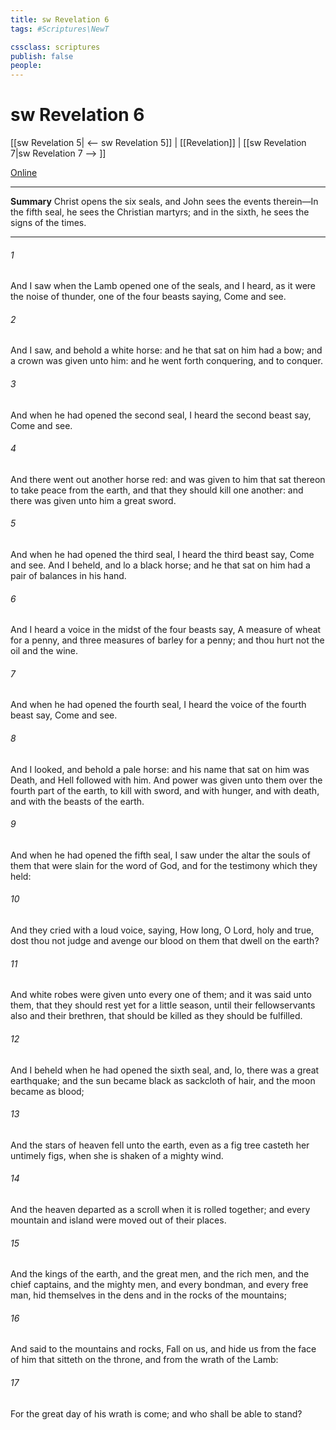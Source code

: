 ```yaml
---
title: sw Revelation 6
tags: #Scriptures\NewT

cssclass: scriptures
publish: false
people:
---
```


# sw Revelation 6
[[sw Revelation 5| <-- sw Revelation 5]] | [[Revelation]] | [[sw Revelation 7|sw Revelation 7 --> ]]

[Online](https://churchofjesuschrist.org/study/scriptures/nt/rev/6?lang=eng)

---
__Summary__
Christ opens the six seals, and John sees the events therein—In the fifth seal, he sees the Christian martyrs; and in the sixth, he sees the signs of the times.

---
###### 1 
And I saw when the Lamb opened one of the seals, and I heard, as it were the noise of thunder, one of the four beasts saying, Come and see.

###### 2 
And I saw, and behold a white horse: and he that sat on him had a bow; and a crown was given unto him: and he went forth conquering, and to conquer.

###### 3 
And when he had opened the second seal, I heard the second beast say, Come and see.

###### 4 
And there went out another horse  red: and  was given to him that sat thereon to take peace from the earth, and that they should kill one another: and there was given unto him a great sword.

###### 5 
And when he had opened the third seal, I heard the third beast say, Come and see. And I beheld, and lo a black horse; and he that sat on him had a pair of balances in his hand.

###### 6 
And I heard a voice in the midst of the four beasts say, A measure of wheat for a penny, and three measures of barley for a penny; and  thou hurt not the oil and the wine.

###### 7 
And when he had opened the fourth seal, I heard the voice of the fourth beast say, Come and see.

###### 8 
And I looked, and behold a pale horse: and his name that sat on him was Death, and Hell followed with him. And power was given unto them over the fourth part of the earth, to kill with sword, and with hunger, and with death, and with the beasts of the earth.

###### 9 
And when he had opened the fifth seal, I saw under the altar the souls of them that were slain for the word of God, and for the testimony which they held:

###### 10 
And they cried with a loud voice, saying, How long, O Lord, holy and true, dost thou not judge and avenge our blood on them that dwell on the earth?

###### 11 
And white robes were given unto every one of them; and it was said unto them, that they should rest yet for a little season, until their fellowservants also and their brethren, that should be killed as they  should be fulfilled.

###### 12 
And I beheld when he had opened the sixth seal, and, lo, there was a great earthquake; and the sun became black as sackcloth of hair, and the moon became as blood;

###### 13 
And the stars of heaven fell unto the earth, even as a fig tree casteth her untimely figs, when she is shaken of a mighty wind.

###### 14 
And the heaven departed as a scroll when it is rolled together; and every mountain and island were moved out of their places.

###### 15 
And the kings of the earth, and the great men, and the rich men, and the chief captains, and the mighty men, and every bondman, and every free man, hid themselves in the dens and in the rocks of the mountains;

###### 16 
And said to the mountains and rocks, Fall on us, and hide us from the face of him that sitteth on the throne, and from the wrath of the Lamb:

###### 17 
For the great day of his wrath is come; and who shall be able to stand?

